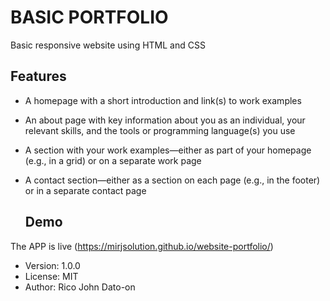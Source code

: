 # BASIC PORTFOLIO

Basic responsive website using HTML and CSS

## Features

- A ​homepage​ with a short introduction and link(s) to work examples
- An ​about page​ with key information about you as an individual, your relevant skills, and
  the tools or programming language(s) you use
- A section with your work examples—either as part of your homepage (e.g., in a grid) or
  on a separate ​work page
- A ​contact section—​either as a section on each page (e.g., in the footer) or in a
  separate ​contact page

  ## Demo

The APP is live (https://mirjsolution.github.io/website-portfolio/)

- Version: 1.0.0
- License: MIT
- Author: Rico John Dato-on
